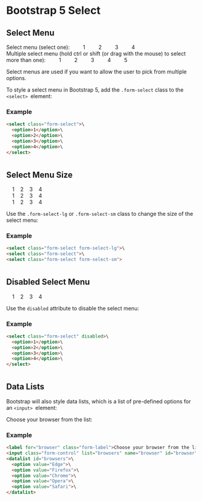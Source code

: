 Bootstrap 5 Select
==================

Select Menu
-----------

Select menu (select one):         1         2         3         4\
Multiple select menu (hold ctrl or shift (or drag with the mouse) to select more than one):         1         2         3         4         5       

Select menus are used if you want to allow the user to pick from multiple options.

To style a select menu in Bootstrap 5, add the `.form-select` class to the `<select> `element:

### Example
``` html
<select class="form-select">\
  <option>1</option>\
  <option>2</option>\
  <option>3</option>\
  <option>4</option>\
</select>
```
 
#

Select Menu Size
----------------

    1    2    3    4\
    1    2    3    4\
    1    2    3    4 

Use the `.form-select-lg` or `.form-select-sm` class to change the size of the select menu:

### Example
``` html
<select class="form-select form-select-lg">\
<select class="form-select">\
<select class="form-select form-select-sm">
```
 
#

Disabled Select Menu
--------------------

    1    2    3    4 

Use the `disabled` attribute to disable the select menu:

### Example
``` html
<select class="form-select" disabled>\
  <option>1</option>\
  <option>2</option>\
  <option>3</option>\
  <option>4</option>\
</select>
```
 
#

Data Lists
----------

Bootstrap will also style data lists, which is a list of pre-defined options for an `<input> `element:

Choose your browser from the list:

### Example
``` html
<label for="browser" class="form-label">Choose your browser from the list:</label>\
<input class="form-control" list="browsers" name="browser" id="browser">\
<datalist id="browsers">\
  <option value="Edge">\
  <option value="Firefox">\
  <option value="Chrome">\
  <option value="Opera">\
  <option value="Safari">\
</datalist>
```
